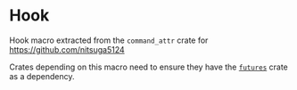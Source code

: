 # Hook

Hook macro extracted from the `command_attr` crate for https://github.com/nitsuga5124

Crates depending on this macro need to ensure they have the [`futures`] crate as a dependency.

[`futures`]: https://crates.io/crates/futures
